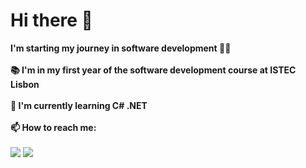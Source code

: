 # Hi there 👋 
**I'm starting my journey in software development 👨‍💻**
<br><br>
**📚 I'm in my first year of the software development course at ISTEC Lisbon**
<br><br>
**📝 I'm currently learning C# .NET**
<br><br>
**📫 How to reach me:**
<br><br>
<a href = "mailto:eliseusilva.info@gmail.com" target = "_blank"><img src = "https://img.shields.io/badge/Gmail-D14836?style=for-the-badge&logo=gmail&logoColor=white" target = "_blank"></a>
<a href = "https://www.linkedin.com/in/eliseu03/" target = "_blank"><img src = "https://img.shields.io/badge/LinkedIn-0077B5?style=for-the-badge&logo=linkedin&logoColor=white" target = "_blank"></a>
